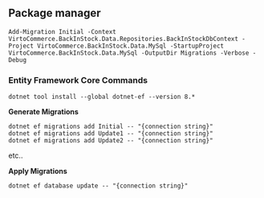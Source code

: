 ## Package manager
```
Add-Migration Initial -Context VirtoCommerce.BackInStock.Data.Repositories.BackInStockDbContext -Project VirtoCommerce.BackInStock.Data.MySql -StartupProject VirtoCommerce.BackInStock.Data.MySql -OutputDir Migrations -Verbose -Debug
```

### Entity Framework Core Commands
```
dotnet tool install --global dotnet-ef --version 8.*
```

**Generate Migrations**
```
dotnet ef migrations add Initial -- "{connection string}"
dotnet ef migrations add Update1 -- "{connection string}"
dotnet ef migrations add Update2 -- "{connection string}"
```
etc..

**Apply Migrations**
```
dotnet ef database update -- "{connection string}"
```
